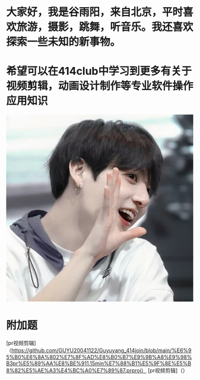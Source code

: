 # 大家好，我是谷雨阳，来自北京，平时喜欢旅游，摄影，跳舞，听音乐。我还喜欢探索一些未知的新事物。
# 希望可以在414club中学习到更多有关于视频剪辑，动画设计制作等专业软件操作应用知识
![linear](https://github.com/GUYU20041122/Guyuyang_414join/blob/main/%E5%BE%AE%E4%BF%A1%E5%9B%BE%E7%89%87_20230928141626.jpg)
# 附加题
[pr视频剪辑]（https://github.com/GUYU20041122/Guyuyang_414join/blob/main/%E6%95%B0%E6%8A%802%E7%8F%AD%E8%B0%B7%E9%9B%A8%E9%98%B3pr%E5%89%AA%E8%BE%911.15min%E7%88%B1%E5%9F%8E%E5%B8%82%E5%AE%A3%E4%BC%A0%E7%89%87.prproj）
[pr视频剪辑]（）

